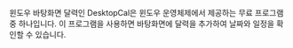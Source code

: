 윈도우 바탕화면 달력인 DesktopCal은 윈도우 운영체제에서 제공하는 무료 프로그램 중 하나입니다. 이 프로그램을 사용하면 바탕화면에 달력을 추가하여 날짜와 일정을 확인할 수 있습니다.